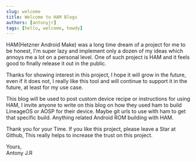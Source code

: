 ```yaml
---
slug: welcome
title: Welcome to HAM Blogs
authors: [antonyjr]
tags: [hello, welcome, howdy]
---
```


HAM(Hetzner Android Make) was a long time dream of a project for me to be honest, I'm super lazy and 
implement only a dozen of my ideas which annoys me a lot on a personal level. One of such project is
HAM and it feels good to finally release it out in the public.

Thanks for showing interest in this project, I hope it will grow in the future, even if it does not,
I really like this tool and will continue to support it in the future, at least for my use case.

This blog will be used to post custom device recipe or instructions for using HAM, I invite anyone 
to write on this blog on how they used ham to build LineageOS or AOSP for their device. Maybe git urls
to use with ham to get that specific build. Anything related Android ROM building with HAM.

Thank you for your Time. If you like this project, please leave a Star at Github, This really helps to
increase the trust on this project.

Yours,   
Antony J.R
